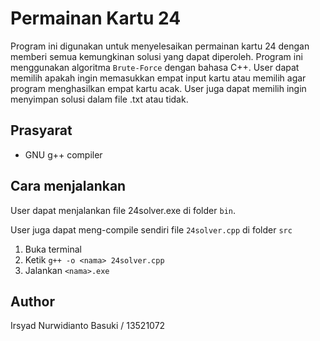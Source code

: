 # Permainan Kartu 24

Program ini digunakan untuk menyelesaikan permainan kartu 24 dengan memberi semua kemungkinan solusi yang dapat diperoleh. Program ini menggunakan algoritma `Brute-Force` dengan bahasa C++. User dapat memilih apakah ingin memasukkan empat input kartu atau memilih agar program menghasilkan empat kartu acak. User juga dapat memilih ingin menyimpan solusi dalam file .txt atau tidak.

## Prasyarat
- GNU g++ compiler

## Cara menjalankan
User dapat menjalankan file 24solver.exe di folder `bin`.

User juga dapat meng-compile sendiri file `24solver.cpp` di folder `src`
1. Buka terminal
2. Ketik `g++ -o <nama> 24solver.cpp` 
3. Jalankan `<nama>.exe`

## Author
Irsyad Nurwidianto Basuki / 13521072
